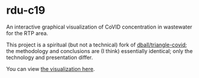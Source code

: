 # rdu-c19
An interactive graphical visualization of CoVID concentration in wastewater
for the RTP area.

This project is a spiritual (but not a technical) fork of
[dball/triangle-covid](https://github.com/dball/triangle-covid);
the methodology and conclusions are (I think) essentially identical;
only the technology and presentation differ.

You can view [the visualization here](https://frosty-grass-5181.fly.dev/).
